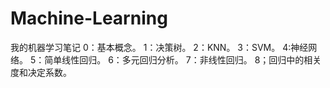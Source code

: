 # Machine-Learning
我的机器学习笔记
0：基本概念。
1：决策树。
2：KNN。
3：SVM。
4:神经网络。
5：简单线性回归。
6：多元回归分析。
7：非线性回归。
8；回归中的相关度和决定系数。
